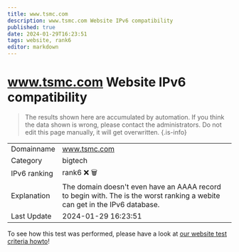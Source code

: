 ```yaml
---
title: www.tsmc.com
description: www.tsmc.com Website IPv6 compatibility
published: true
date: 2024-01-29T16:23:51
tags: website, rank6
editor: markdown
---
```


# www.tsmc.com Website IPv6 compatibility

> The results shown here are accumulated by automation. If you think the data shown is wrong, please contact the administrators. 
> Do not edit this page manually, it will get overwritten.
{.is-info}


|   |   |
| - | - |
| Domainname | www.tsmc.com
| Category | bigtech |
| IPv6 ranking | rank6 :x: :wastebasket: |
| Explanation | The domain doesn't even have an AAAA record to begin with. The is the worst ranking a webite can get in the IPv6 database. |
| Last Update | 2024-01-29 16:23:51 |

To see how this test was performed, please have a look at [our website test criteria howto](/howto/testcriteria/website)!

